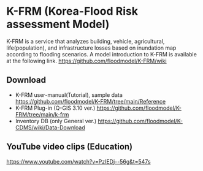 # K-FRM (Korea-Flood Risk assessment Model)
K-FRM is a service that analyzes building, vehicle, agricultural, life(population), and infrastructure losses based on inundation map according to flooding scenarios.
A model introduction to K-FRM is available at the following link.
https://github.com/floodmodel/K-FRM/wiki

## Download
* K-FRM user-manual(Tutorial), sample data
https://github.com/floodmodel/K-FRM/tree/main/Reference
* K-FRM Plug-in (Q-GIS 3.10 ver.)
https://github.com/floodmodel/K-FRM/tree/main/k-frm
* Inventory DB (only General ver.)
https://github.com/floodmodel/K-CDMS/wiki/Data-Download

## YouTube video clips (Education)
https://www.youtube.com/watch?v=PzIEDj--56g&t=547s
